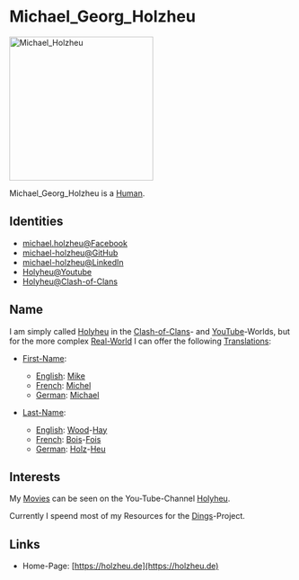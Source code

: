 # Michael_Georg_Holzheu

<img src="400000028.jpg" alt="Michael_Holzheu" style="width:256px; height: 256px;"/>

Michael_Georg_Holzheu is a [Human](40000001.md).

## Identities

- [michael.holzheu@Facebook](1971099004.md)
- [michael-holzheu@GitHub](1971099003.md)
- [michael-holzheu@LinkedIn](1971099002.md)
- [Holyheu@Youtube](190000002.md)
- [Holyheu@Clash-of-Clans](4.md)

## Name

I am simply called [Holyheu](4.md) in the [Clash-of-Clans](3.md)- and [YouTube](190000001.md)-Worlds, but for the more complex [Real-World](404.md) I can offer the following [Translations](60126.md):

- [First-Name](270000028.md):
    - [English](600006.md): [Mike](270001000.md)
    - [French](666003.md): [Michel](270001000.md)
    - [German](140000025.md): [Michael](270001000.md)

- [Last-Name](180000009.md):
    - [English](600006.md): [Wood](91000002.md)-[Hay](91000003.md)
    - [French](666003.md): [Bois](91000002.md)-[Fois](91000003.md)
    - [German](140000025.md): [Holz](91000002.md)-[Heu](91000003.md)

## Interests

My [Movies](700018.md) can be seen on the You-Tube-Channel [Holyheu](190000002.md).

Currently I speend most of my Resources for the [Dings](300000006.md)-Project.

## Links

- Home-Page: [https://holzheu.de](https://holzheu.de)
